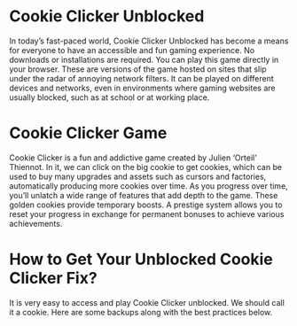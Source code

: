 # Cookie Clicker Unblocked
In today’s fast-paced world, Cookie Clicker Unblocked has become a means for everyone to have an accessible and fun gaming experience. No downloads or installations are required. 
You can play this game directly in your browser. These are versions of the game hosted on sites that slip under the radar of annoying network filters. It can be played on different devices and networks, 
even in environments where 
gaming websites are usually blocked, such as at school or at working place.

# Cookie Clicker Game
Cookie Clicker is a fun and addictive game created by Julien ‘Orteil’ Thiennot. In it, we can click on the big cookie to get cookies, which can be used to buy many upgrades and assets such as cursors and factories, 
automatically producing more cookies over time. As you progress over time, you’ll unlatch a wide range of features that add depth to the game. These golden cookies provide temporary boosts. 
A prestige system allows you to reset your progress in exchange for permanent bonuses to achieve various achievements.

# How to Get Your Unblocked Cookie Clicker Fix?
It is very easy to access and play Cookie Clicker unblocked. We should call it a cookie. Here are some backups along with the best practices below.
